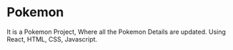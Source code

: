 # Pokemon
It is a Pokemon Project, Where all the Pokemon Details are updated. Using React, HTML, CSS, Javascript.
